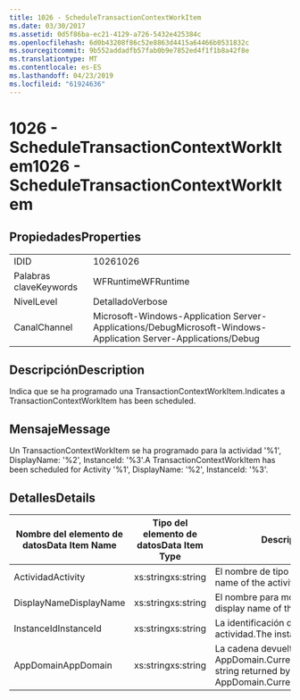 ```yaml
---
title: 1026 - ScheduleTransactionContextWorkItem
ms.date: 03/30/2017
ms.assetid: 0d5f86ba-ec21-4129-a726-5432e425384c
ms.openlocfilehash: 6d0b43208f86c52e8863d4415a64466b0531832c
ms.sourcegitcommit: 9b552addadfb57fab0b9e7852ed4f1f1b8a42f8e
ms.translationtype: MT
ms.contentlocale: es-ES
ms.lasthandoff: 04/23/2019
ms.locfileid: "61924636"
---
```

# <a name="1026---scheduletransactioncontextworkitem"></a><span data-ttu-id="f454f-102">1026 - ScheduleTransactionContextWorkItem</span><span class="sxs-lookup"><span data-stu-id="f454f-102">1026 - ScheduleTransactionContextWorkItem</span></span>
## <a name="properties"></a><span data-ttu-id="f454f-103">Propiedades</span><span class="sxs-lookup"><span data-stu-id="f454f-103">Properties</span></span>  
  
|||  
|-|-|  
|<span data-ttu-id="f454f-104">ID</span><span class="sxs-lookup"><span data-stu-id="f454f-104">ID</span></span>|<span data-ttu-id="f454f-105">1026</span><span class="sxs-lookup"><span data-stu-id="f454f-105">1026</span></span>|  
|<span data-ttu-id="f454f-106">Palabras clave</span><span class="sxs-lookup"><span data-stu-id="f454f-106">Keywords</span></span>|<span data-ttu-id="f454f-107">WFRuntime</span><span class="sxs-lookup"><span data-stu-id="f454f-107">WFRuntime</span></span>|  
|<span data-ttu-id="f454f-108">Nivel</span><span class="sxs-lookup"><span data-stu-id="f454f-108">Level</span></span>|<span data-ttu-id="f454f-109">Detallado</span><span class="sxs-lookup"><span data-stu-id="f454f-109">Verbose</span></span>|  
|<span data-ttu-id="f454f-110">Canal</span><span class="sxs-lookup"><span data-stu-id="f454f-110">Channel</span></span>|<span data-ttu-id="f454f-111">Microsoft-Windows-Application Server-Applications/Debug</span><span class="sxs-lookup"><span data-stu-id="f454f-111">Microsoft-Windows-Application Server-Applications/Debug</span></span>|  
  
## <a name="description"></a><span data-ttu-id="f454f-112">Descripción</span><span class="sxs-lookup"><span data-stu-id="f454f-112">Description</span></span>  
 <span data-ttu-id="f454f-113">Indica que se ha programado una TransactionContextWorkItem.</span><span class="sxs-lookup"><span data-stu-id="f454f-113">Indicates a TransactionContextWorkItem has been scheduled.</span></span>  
  
## <a name="message"></a><span data-ttu-id="f454f-114">Mensaje</span><span class="sxs-lookup"><span data-stu-id="f454f-114">Message</span></span>  
 <span data-ttu-id="f454f-115">Un TransactionContextWorkItem se ha programado para la actividad '%1', DisplayName: '%2', InstanceId: '%3'.</span><span class="sxs-lookup"><span data-stu-id="f454f-115">A TransactionContextWorkItem has been scheduled for Activity '%1', DisplayName: '%2', InstanceId: '%3'.</span></span>  
  
## <a name="details"></a><span data-ttu-id="f454f-116">Detalles</span><span class="sxs-lookup"><span data-stu-id="f454f-116">Details</span></span>  
  
|<span data-ttu-id="f454f-117">Nombre del elemento de datos</span><span class="sxs-lookup"><span data-stu-id="f454f-117">Data Item Name</span></span>|<span data-ttu-id="f454f-118">Tipo del elemento de datos</span><span class="sxs-lookup"><span data-stu-id="f454f-118">Data Item Type</span></span>|<span data-ttu-id="f454f-119">Descripción</span><span class="sxs-lookup"><span data-stu-id="f454f-119">Description</span></span>|  
|--------------------|--------------------|-----------------|  
|<span data-ttu-id="f454f-120">Actividad</span><span class="sxs-lookup"><span data-stu-id="f454f-120">Activity</span></span>|<span data-ttu-id="f454f-121">xs:string</span><span class="sxs-lookup"><span data-stu-id="f454f-121">xs:string</span></span>|<span data-ttu-id="f454f-122">El nombre de tipo de la actividad.</span><span class="sxs-lookup"><span data-stu-id="f454f-122">The type name of the activity.</span></span>|  
|<span data-ttu-id="f454f-123">DisplayName</span><span class="sxs-lookup"><span data-stu-id="f454f-123">DisplayName</span></span>|<span data-ttu-id="f454f-124">xs:string</span><span class="sxs-lookup"><span data-stu-id="f454f-124">xs:string</span></span>|<span data-ttu-id="f454f-125">El nombre para mostrar de la actividad.</span><span class="sxs-lookup"><span data-stu-id="f454f-125">The display name of the activity.</span></span>|  
|<span data-ttu-id="f454f-126">InstanceId</span><span class="sxs-lookup"><span data-stu-id="f454f-126">InstanceId</span></span>|<span data-ttu-id="f454f-127">xs:string</span><span class="sxs-lookup"><span data-stu-id="f454f-127">xs:string</span></span>|<span data-ttu-id="f454f-128">La identificación de instancia de la actividad.</span><span class="sxs-lookup"><span data-stu-id="f454f-128">The instance id of the activity.</span></span>|  
|<span data-ttu-id="f454f-129">AppDomain</span><span class="sxs-lookup"><span data-stu-id="f454f-129">AppDomain</span></span>|<span data-ttu-id="f454f-130">xs:string</span><span class="sxs-lookup"><span data-stu-id="f454f-130">xs:string</span></span>|<span data-ttu-id="f454f-131">La cadena devuelta por AppDomain.CurrentDomain.FriendlyName.</span><span class="sxs-lookup"><span data-stu-id="f454f-131">The string returned by AppDomain.CurrentDomain.FriendlyName.</span></span>|
